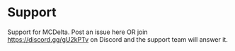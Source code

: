 # Support
Support for MCDelta. Post an issue here OR join https://discord.gg/gU2kPTv on Discord and the support team will answer it.
